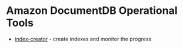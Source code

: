 # Amazon DocumentDB Operational Tools

* [index-creator](./index-creator) - create indexes and monitor the progress
